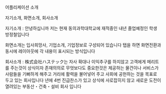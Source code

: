 어플리케이션 소개

자기소개, 화면소개, 회사소개

자기소개 : 안녕하십니까 저는 현재 동의과학대학교에 재적중인 내년 졸업예정인 학생 방정철입니다

화면소개는 입사희망사, 기업소개, 기업정보로 구성되어 있습니다 탭을 하면 화면전환과 동시에
레이아웃에 각 내용이 표시되는 방식입니다 

회사소개 : 株式会社ハステック는 자사 확대나 이익추구를 하지않고 고객에게 메리트를 주는것이 상식이자 존재의의로 
무엇보다도 중요한것은 제공하는 물건이나 서비스가 사람들을 기뻐하게 해주고 거리에 활력을 불어넣어 주고 사회에 공헌하는 것을 목표로
두고 있는 회사입니다
년에 4번 진급찬스가 있고 상식에 사로잡히지 않고 새로운 도전이 열려있는 부동산・건축・설비 회사 입니다

